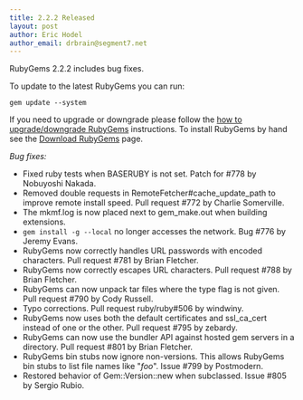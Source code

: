 ```yaml
---
title: 2.2.2 Released
layout: post
author: Eric Hodel
author_email: drbrain@segment7.net
---
```


RubyGems 2.2.2 includes bug fixes.

To update to the latest RubyGems you can run:

    gem update --system

If you need to upgrade or downgrade please follow the [how to upgrade/downgrade
RubyGems][upgrading] instructions.  To install RubyGems by hand see the
[Download RubyGems][download] page.

_Bug fixes:_

* Fixed ruby tests when BASERUBY is not set.  Patch for #778 by Nobuyoshi Nakada.
* Removed double requests in RemoteFetcher#cache_update_path to improve remote install speed.  Pull request #772 by Charlie Somerville.
* The mkmf.log is now placed next to gem_make.out when building extensions.
* `gem install -g --local` no longer accesses the network.  Bug #776 by Jeremy Evans.
* RubyGems now correctly handles URL passwords with encoded characters.  Pull request #781 by Brian Fletcher.
* RubyGems now correctly escapes URL characters.  Pull request #788 by Brian Fletcher.
* RubyGems can now unpack tar files where the type flag is not given.  Pull request #790 by Cody Russell.
* Typo corrections.  Pull request ruby/ruby#506 by windwiny.
* RubyGems now uses both the default certificates and ssl_ca_cert instead of one or the other.  Pull request #795 by zebardy.
* RubyGems can now use the bundler API against hosted gem servers in a directory.  Pull request #801 by Brian Fletcher.
* RubyGems bin stubs now ignore non-versions.  This allows RubyGems bin stubs to list file names like "_foo_".  Issue #799 by Postmodern.
* Restored behavior of Gem::Version::new when subclassed.  Issue #805 by Sergio Rubio.


[download]: http://rubygems.org/pages/download
[upgrading]: http://rubygems.rubyforge.org/rubygems-update/UPGRADING_rdoc.html

